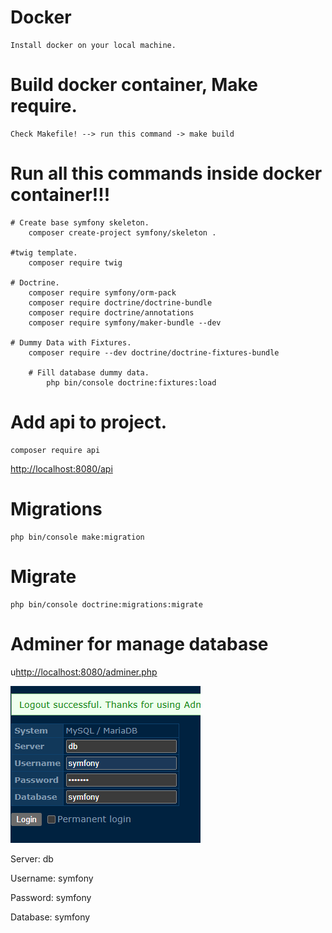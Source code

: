 # Docker
    Install docker on your local machine.

# Build docker container, Make require.
    Check Makefile! --> run this command -> make build

# Run  all this commands inside docker container!!!
    
    # Create base symfony skeleton.
        composer create-project symfony/skeleton .
    
    #twig template.
        composer require twig
    
    # Doctrine.
        composer require symfony/orm-pack
        composer require doctrine/doctrine-bundle
        composer require doctrine/annotations
        composer require symfony/maker-bundle --dev

    # Dummy Data with Fixtures.
        composer require --dev doctrine/doctrine-fixtures-bundle
    
        # Fill database dummy data.
            php bin/console doctrine:fixtures:load
 

# Add api to project.
    composer require api

[http://localhost:8080/api](http://localhost:8080/api)


# Migrations
    php bin/console make:migration

# Migrate 
    php bin/console doctrine:migrations:migrate

# Adminer for manage database
u[http://localhost:8080/adminer.php](http://localhost:8080/adminer.php)

![db-login](image.png)

Server: db

Username: symfony

Password: symfony

Database: symfony